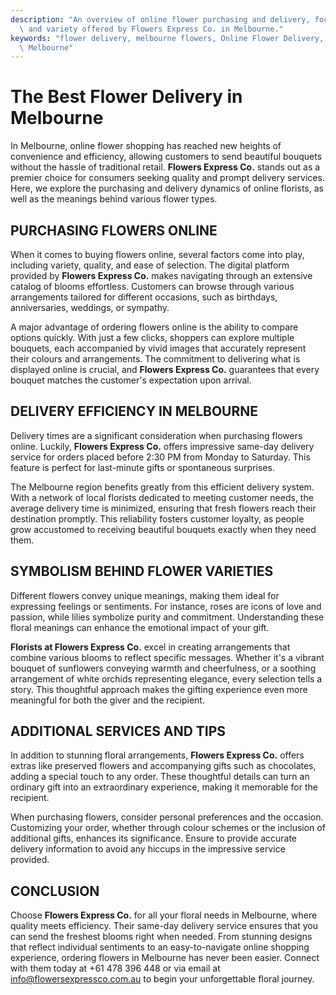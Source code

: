 ```yaml
---
description: "An overview of online flower purchasing and delivery, focusing on the efficiency\
  \ and variety offered by Flowers Express Co. in Melbourne."
keywords: "flower delivery, melbourne flowers, Online Flower Delivery, Send Fresh Flowers in\
  \ Melbourne"
---
```

# The Best Flower Delivery in Melbourne

In Melbourne, online flower shopping has reached new heights of convenience and efficiency, allowing customers to send beautiful bouquets without the hassle of traditional retail. **Flowers Express Co.** stands out as a premier choice for consumers seeking quality and prompt delivery services. Here, we explore the purchasing and delivery dynamics of online florists, as well as the meanings behind various flower types.

## PURCHASING FLOWERS ONLINE

When it comes to buying flowers online, several factors come into play, including variety, quality, and ease of selection. The digital platform provided by **Flowers Express Co.** makes navigating through an extensive catalog of blooms effortless. Customers can browse through various arrangements tailored for different occasions, such as birthdays, anniversaries, weddings, or sympathy.

A major advantage of ordering flowers online is the ability to compare options quickly. With just a few clicks, shoppers can explore multiple bouquets, each accompanied by vivid images that accurately represent their colours and arrangements. The commitment to delivering what is displayed online is crucial, and **Flowers Express Co.** guarantees that every bouquet matches the customer's expectation upon arrival.

## DELIVERY EFFICIENCY IN MELBOURNE

Delivery times are a significant consideration when purchasing flowers online. Luckily, **Flowers Express Co.** offers impressive same-day delivery service for orders placed before 2:30 PM from Monday to Saturday. This feature is perfect for last-minute gifts or spontaneous surprises.

The Melbourne region benefits greatly from this efficient delivery system. With a network of local florists dedicated to meeting customer needs, the average delivery time is minimized, ensuring that fresh flowers reach their destination promptly. This reliability fosters customer loyalty, as people grow accustomed to receiving beautiful bouquets exactly when they need them.

## SYMBOLISM BEHIND FLOWER VARIETIES

Different flowers convey unique meanings, making them ideal for expressing feelings or sentiments. For instance, roses are icons of love and passion, while lilies symbolize purity and commitment. Understanding these floral meanings can enhance the emotional impact of your gift.

**Florists at Flowers Express Co.** excel in creating arrangements that combine various blooms to reflect specific messages. Whether it's a vibrant bouquet of sunflowers conveying warmth and cheerfulness, or a soothing arrangement of white orchids representing elegance, every selection tells a story. This thoughtful approach makes the gifting experience even more meaningful for both the giver and the recipient.

## ADDITIONAL SERVICES AND TIPS

In addition to stunning floral arrangements, **Flowers Express Co.** offers extras like preserved flowers and accompanying gifts such as chocolates, adding a special touch to any order. These thoughtful details can turn an ordinary gift into an extraordinary experience, making it memorable for the recipient.

When purchasing flowers, consider personal preferences and the occasion. Customizing your order, whether through colour schemes or the inclusion of additional gifts, enhances its significance. Ensure to provide accurate delivery information to avoid any hiccups in the impressive service provided.

## CONCLUSION

Choose **Flowers Express Co.** for all your floral needs in Melbourne, where quality meets efficiency. Their same-day delivery service ensures that you can send the freshest blooms right when needed. From stunning designs that reflect individual sentiments to an easy-to-navigate online shopping experience, ordering flowers in Melbourne has never been easier. Connect with them today at +61 478 396 448 or via email at info@flowersexpressco.com.au to begin your unforgettable floral journey.
